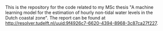 This is the repository for the code related to my MSc thesis "A machine learning model for the estimation of hourly non-tidal water levels in the Dutch coastal zone". The report can be found at http://resolver.tudelft.nl/uuid:9f4926c7-6620-4394-8968-3c87ca27f227.
